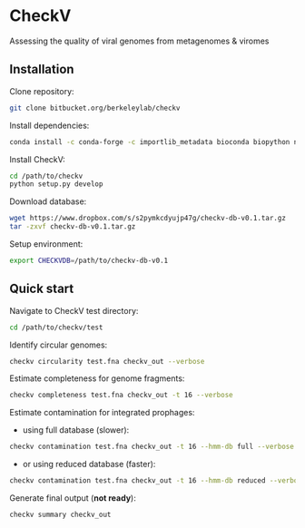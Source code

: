 # CheckV
Assessing the quality of viral genomes from metagenomes & viromes

## Installation

Clone repository:
```bash
git clone bitbucket.org/berkeleylab/checkv
```

Install dependencies:
```bash
conda install -c conda-forge -c importlib_metadata bioconda biopython numpy psutil blast diamond hmmer prodigal
```

Install CheckV:
```bash
cd /path/to/checkv  
python setup.py develop
```

Download database:
```bash
wget https://www.dropbox.com/s/s2pymkcdyujp47g/checkv-db-v0.1.tar.gz
tar -zxvf checkv-db-v0.1.tar.gz
```

Setup environment:
```bash
export CHECKVDB=/path/to/checkv-db-v0.1
```

## Quick start

Navigate to CheckV test directory:
```bash
cd /path/to/checkv/test
```

Identify circular genomes:
```bash
checkv circularity test.fna checkv_out --verbose
```

Estimate completeness for genome fragments:
```bash
checkv completeness test.fna checkv_out -t 16 --verbose
```

Estimate contamination for integrated prophages:

* using full database (slower):
```bash
checkv contamination test.fna checkv_out -t 16 --hmm-db full --verbose
```

* or using reduced database (faster):
```bash
checkv contamination test.fna checkv_out -t 16 --hmm-db reduced --verbose
```

Generate final output (**not ready**):
```bash
checkv summary checkv_out
```




